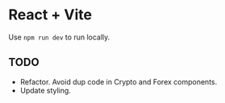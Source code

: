 # React + Vite

Use `npm run dev` to run locally.

## TODO

- Refactor. Avoid dup code in Crypto and Forex components.
- Update styling.
